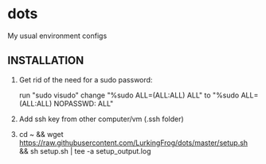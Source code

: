 # dots

My usual environment configs

## INSTALLATION

1. Get rid of the need for a sudo password:

   run "sudo visudo"
   change "%sudo ALL=(ALL:ALL) ALL"
   to "%sudo ALL=(ALL:ALL) NOPASSWD: ALL"

2. Add ssh key from other computer/vm (.ssh folder)

3. cd ~ && wget https://raw.githubusercontent.com/LurkingFrog/dots/master/setup.sh && sh setup.sh | tee -a setup_output.log

